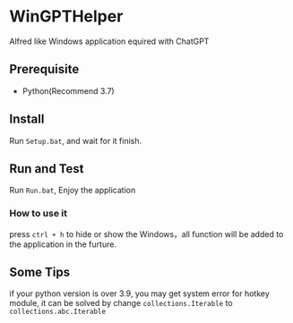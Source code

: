 # WinGPTHelper
Alfred like Windows application equired with ChatGPT

## Prerequisite

+ Python(Recommend 3.7)

## Install

Run `Setup.bat`, and wait for it finish.

## Run and Test

Run `Run.bat`, Enjoy the application

### How to use it

press `ctrl + h` to hide or show the Windows，all function will be added to the application in the furture.

## Some Tips

if your python version is over 3.9, you may get system error for hotkey module, it can be solved by change `collections.Iterable` to `collections.abc.Iterable`